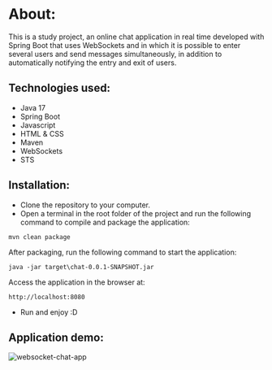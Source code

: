 # About:

This is a study project, an online chat application in real time developed with Spring Boot that uses WebSockets and in which it is possible to enter several users and send messages simultaneously, in addition to automatically notifying the entry and exit of users.

## Technologies used:

- Java 17
- Spring Boot
- Javascript
- HTML & CSS
- Maven
- WebSockets
- STS

## Installation: 

- Clone the repository to your computer.
- Open a terminal in the root folder of the project and run the following command to compile and package the application:
```
mvn clean package
```
After packaging, run the following command to start the application:
```
java -jar target\chat-0.0.1-SNAPSHOT.jar
```
Access the application in the browser at:
```
http://localhost:8080
```
- Run and enjoy :D

## Application demo:

![websocket-chat-app](https://github.com/RiannReis/chat-app/assets/106779395/d7c8dec6-636e-4a18-a3d0-9e619c3dace4)
